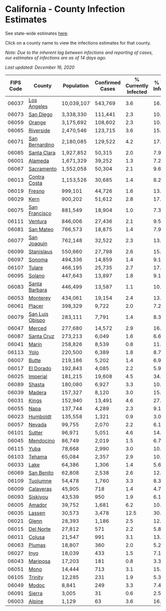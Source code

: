 # California - County Infection Estimates

See state-wide estimates [here](/infections/us-ca).

Click on a county name to view the infections estimates for that county.

*Note: Due to the inherent lag between infections and reporting of cases, our estimates of infections are as of 14 days ago.*

*Last updated: December 16, 2020*

|   FIPS Code |                             County |   Population |   Confirmed Cases |   % Currently Infected |   % Total Infected |
|-------------|------------------------------------|--------------|-------------------|------------------------|--------------------|
|       06037 |         [Los Angeles](los-angeles) |   10,039,107 |           543,769 |                    3.6 |               16.9 |
|       06073 |             [San Diego](san-diego) |    3,338,330 |           111,441 |                    2.3 |               10.0 |
|       06059 |                   [Orange](orange) |    3,175,692 |           108,602 |                    2.3 |               10.3 |
|       06065 |             [Riverside](riverside) |    2,470,546 |           123,715 |                    3.6 |               15.2 |
|       06071 |   [San Bernardino](san-bernardino) |    2,180,085 |           129,522 |                    4.2 |               17.6 |
|       06085 |         [Santa Clara](santa-clara) |    1,927,852 |            50,315 |                    2.0 |                7.9 |
|       06001 |                 [Alameda](alameda) |    1,671,329 |            39,252 |                    1.3 |                7.2 |
|       06067 |           [Sacramento](sacramento) |    1,552,058 |            50,304 |                    2.1 |                9.6 |
|       06013 |       [Contra Costa](contra-costa) |    1,153,526 |            30,685 |                    1.4 |                8.2 |
|       06019 |                   [Fresno](fresno) |      999,101 |            44,726 |                    1.6 |               13.9 |
|       06029 |                       [Kern](kern) |      900,202 |            51,612 |                    2.8 |               17.8 |
|       06075 |     [San Francisco](san-francisco) |      881,549 |            18,904 |                    1.0 |                7.3 |
|       06111 |                 [Ventura](ventura) |      846,006 |            27,436 |                    2.1 |                9.5 |
|       06081 |             [San Mateo](san-mateo) |      766,573 |            18,875 |                    1.4 |                7.9 |
|       06077 |         [San Joaquin](san-joaquin) |      762,148 |            32,522 |                    2.3 |               13.5 |
|       06099 |           [Stanislaus](stanislaus) |      550,660 |            27,798 |                    2.6 |               15.5 |
|       06097 |                   [Sonoma](sonoma) |      494,336 |            14,859 |                    1.4 |                9.1 |
|       06107 |                   [Tulare](tulare) |      466,195 |            25,735 |                    2.7 |               17.5 |
|       06095 |                   [Solano](solano) |      447,643 |            13,897 |                    1.8 |                9.1 |
|       06083 |     [Santa Barbara](santa-barbara) |      446,499 |            13,587 |                    1.1 |               10.0 |
|       06053 |               [Monterey](monterey) |      434,061 |            19,154 |                    2.4 |               13.3 |
|       06061 |                   [Placer](placer) |      398,329 |             9,722 |                    2.0 |                7.2 |
|       06079 | [San Luis Obispo](san-luis-obispo) |      283,111 |             7,791 |                    1.4 |                8.3 |
|       06047 |                   [Merced](merced) |      277,680 |            14,572 |                    2.9 |               16.5 |
|       06087 |           [Santa Cruz](santa-cruz) |      273,213 |             6,049 |                    1.6 |                6.6 |
|       06041 |                     [Marin](marin) |      258,826 |             8,539 |                    0.8 |               11.3 |
|       06113 |                       [Yolo](yolo) |      220,500 |             6,389 |                    1.8 |                8.7 |
|       06007 |                     [Butte](butte) |      219,186 |             5,202 |                    1.4 |                6.9 |
|       06017 |             [El Dorado](el-dorado) |      192,843 |             4,085 |                    2.2 |                5.9 |
|       06025 |               [Imperial](imperial) |      181,215 |            19,608 |                    4.5 |               34.2 |
|       06089 |                   [Shasta](shasta) |      180,080 |             6,927 |                    3.3 |               10.7 |
|       06039 |                   [Madera](madera) |      157,327 |             8,120 |                    3.0 |               15.4 |
|       06031 |                     [Kings](kings) |      152,940 |            13,491 |                    4.6 |               27.2 |
|       06055 |                       [Napa](napa) |      137,744 |             4,289 |                    2.3 |                9.1 |
|       06023 |               [Humboldt](humboldt) |      135,558 |             1,321 |                    0.9 |                3.0 |
|       06057 |                   [Nevada](nevada) |       99,755 |             2,070 |                    2.2 |                6.1 |
|       06101 |                   [Sutter](sutter) |       96,971 |             5,051 |                    4.6 |               14.8 |
|       06045 |             [Mendocino](mendocino) |       86,749 |             2,019 |                    1.5 |                6.7 |
|       06115 |                       [Yuba](yuba) |       78,668 |             2,990 |                    3.0 |               10.9 |
|       06103 |                   [Tehama](tehama) |       65,084 |             2,357 |                    2.9 |               10.2 |
|       06033 |                       [Lake](lake) |       64,386 |             1,306 |                    1.4 |                5.6 |
|       06069 |           [San Benito](san-benito) |       62,808 |             2,538 |                    2.6 |               12.2 |
|       06109 |               [Tuolumne](tuolumne) |       54,478 |             1,760 |                    3.3 |                8.3 |
|       06009 |             [Calaveras](calaveras) |       45,905 |               718 |                    1.4 |                4.7 |
|       06093 |               [Siskiyou](siskiyou) |       43,539 |               950 |                    1.9 |                6.1 |
|       06005 |                   [Amador](amador) |       39,752 |             1,681 |                    6.2 |               10.4 |
|       06035 |                   [Lassen](lassen) |       30,573 |             3,478 |                   12.5 |               30.6 |
|       06021 |                     [Glenn](glenn) |       28,393 |             1,186 |                    2.5 |               12.5 |
|       06015 |             [Del Norte](del-norte) |       27,812 |               571 |                    2.2 |                5.8 |
|       06011 |                   [Colusa](colusa) |       21,547 |               991 |                    3.1 |               13.7 |
|       06063 |                   [Plumas](plumas) |       18,807 |               360 |                    2.0 |                5.2 |
|       06027 |                       [Inyo](inyo) |       18,039 |               433 |                    1.5 |                7.1 |
|       06043 |               [Mariposa](mariposa) |       17,203 |               181 |                    0.8 |                3.3 |
|       06051 |                       [Mono](mono) |       14,444 |               713 |                    3.1 |               15.1 |
|       06105 |                 [Trinity](trinity) |       12,285 |               231 |                    1.9 |                5.3 |
|       06049 |                     [Modoc](modoc) |        8,841 |               249 |                    3.3 |                7.4 |
|       06091 |                   [Sierra](sierra) |        3,005 |                31 |                    0.6 |                2.5 |
|       06003 |                   [Alpine](alpine) |        1,129 |                63 |                    3.6 |               16.6 |